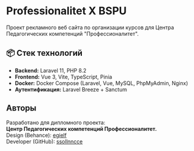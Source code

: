 # Professionalitet X BSPU 

Проект рекламного веб сайта по организации курсов для Центра Педагогических компетенций "Профессионалитет".


## 📦 Стек технологий

- **Backend:** Laravel 11, PHP 8.2
- **Frontend:** Vue 3, Vite, TypeScript, Pinia
- **Docker:** Docker Compose (Laravel, Vue, MySQL, PhpMyAdmin, Nginx)
- **Аутентификация:** Laravel Breeze + Sanctum

## Авторы

Разработано для дипломного проекта:  
**Центр Педагогических компетенций Профессионалитет.**  
Design (Behance): [egielf](https://www.behance.net/egielf)  
Developer (GitHub): [ssollnncce](https://github.com/ssollnncce)  